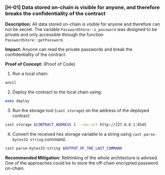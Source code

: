 ### [H-01] Data stored on-chain is visible for anyone, and therefore breaks the confidentiality of the contract

**Description:** All data stored on-chain is visible for anyone and therefore can not be secret. The variable `PasswordStore::s_password` was designed to be private and only accessible through the function `PasswordStore::getPassword`. 

**Impact:** Anyone can read the private passwords and break the confidentiality of the contract.

**Proof of Concept:** (Proof of Code)
1. Run a local chain: 
```bash
anvil
```

2. Deploy the contract to the local chain using:
```bash
make deploy
```

3. Run the storage tool (`cast storage`) on the address of the deployed contract
```bash
cast storage $CONTRACT_ADDRESS 1 --rpc-url http://127.0.0.1:8545
```

4. Convert the received hex storage variable to a string using `cast parse-bytes32-string` command.
```bash
cast parse-bytes32-string $OUTPUT_OF_THE_LAST_COMMAND
```
**Recommended Mitigation:** Rethinking of the whole architecture is advised. One of the approaches could be to store the off-chain encrypted password on-chain. 